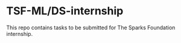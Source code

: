 # TSF-ML/DS-internship
This repo contains tasks to be submitted for The Sparks Foundation internship.
